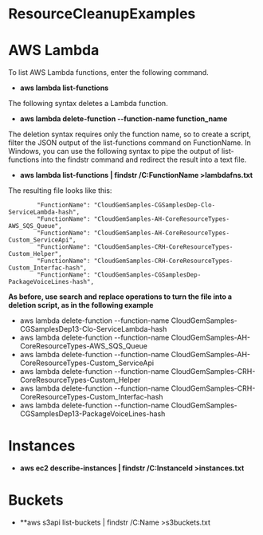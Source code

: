 # ResourceCleanupExamples

# AWS Lambda
To list AWS Lambda functions, enter the following command.

- **aws lambda list-functions**

The following syntax deletes a Lambda function.
- **aws lambda delete-function --function-name function_name**

The deletion syntax requires only the function name, so to create a script, filter the JSON output of the list-functions command on FunctionName. In Windows, you can use the following syntax to pipe the output of list-functions into the findstr command and redirect the result into a text file.

- **aws lambda list-functions | findstr /C:FunctionName >lambdafns.txt**

The resulting file looks like this:

            "FunctionName": "CloudGemSamples-CGSamplesDep-Clo-ServiceLambda-hash",
            "FunctionName": "CloudGemSamples-AH-CoreResourceTypes-AWS_SQS_Queue",
            "FunctionName": "CloudGemSamples-AH-CoreResourceTypes-Custom_ServiceApi",
            "FunctionName": "CloudGemSamples-CRH-CoreResourceTypes-Custom_Helper",
            "FunctionName": "CloudGemSamples-CRH-CoreResourceTypes-Custom_Interfac-hash",
            "FunctionName": "CloudGemSamples-CGSamplesDep-PackageVoiceLines-hash",
            
**As before, use search and replace operations to turn the file into a deletion script, as in the following example**

- aws lambda delete-function --function-name CloudGemSamples-CGSamplesDep13-Clo-ServiceLambda-hash
- aws lambda delete-function --function-name CloudGemSamples-AH-CoreResourceTypes-AWS_SQS_Queue
- aws lambda delete-function --function-name CloudGemSamples-AH-CoreResourceTypes-Custom_ServiceApi
- aws lambda delete-function --function-name CloudGemSamples-CRH-CoreResourceTypes-Custom_Helper
- aws lambda delete-function --function-name CloudGemSamples-CRH-CoreResourceTypes-Custom_Interfac-hash
- aws lambda delete-function --function-name CloudGemSamples-CGSamplesDep13-PackageVoiceLines-hash

# Instances

- **aws ec2 describe-instances | findstr /C:InstanceId >instances.txt**

# Buckets

- **aws s3api list-buckets | findstr /C:Name >s3buckets.txt
